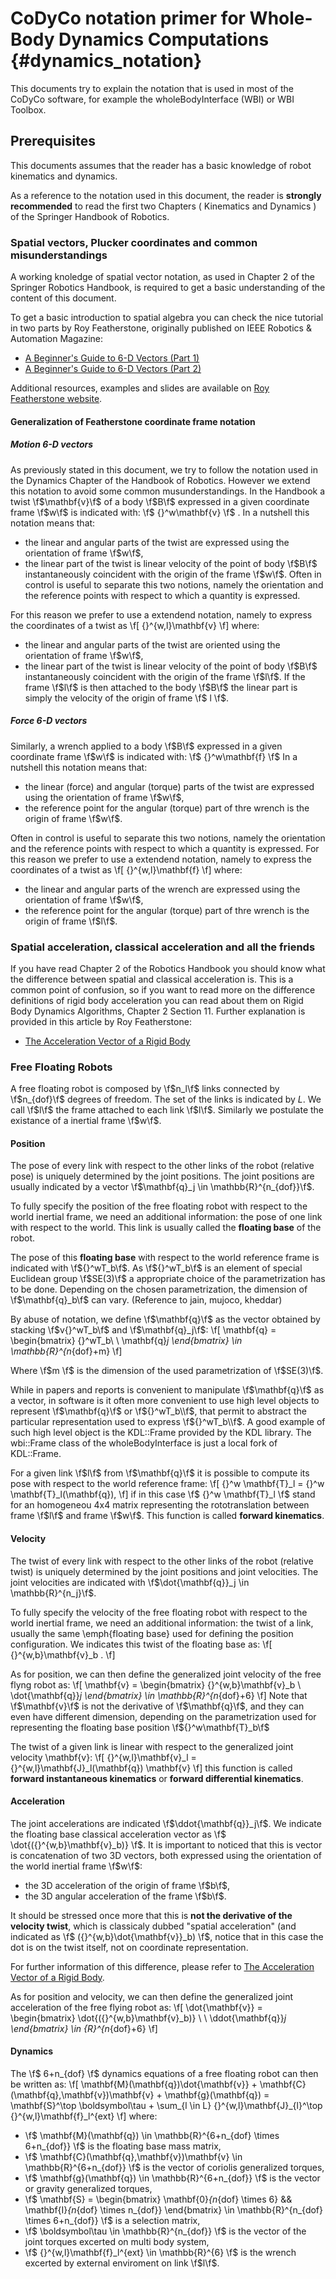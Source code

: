 CoDyCo notation primer for Whole-Body Dynamics Computations   {#dynamics_notation}
==================================================
This documents try to explain the notation that is used in most of the CoDyCo software,
for example the wholeBodyInterface (WBI) or WBI Toolbox.

Prerequisites
-------------
This documents assumes that the reader has a basic knowledge of robot kinematics and dynamics.

As a reference to the notation used in this document, the reader is **strongly recommended** to read the first two Chapters ( Kinematics and Dynamics ) of the Springer Handbook of Robotics.

### Spatial vectors, Plucker coordinates and common misunderstandings
A working knoledge of spatial vector notation, as used in Chapter 2 of the Springer Robotics Handbook, is required to get
a basic understanding of the content of this document.

To get a basic introduction to spatial algebra you can check the nice tutorial in two parts by Roy Featherstone,
originally published on IEEE Robotics & Automation Magazine:
  - [A Beginner's Guide to 6-D Vectors (Part 1)](http://dx.doi.org/10.1109/MRA.2010.937853)
  - [A Beginner's Guide to 6-D Vectors (Part 2)](http://dx.doi.org/10.1109/MRA.2010.939560)

Additional resources, examples and slides are available on [Roy Featherstone website](http://royfeatherstone.org/spatial/).

#### Generalization of Featherstone coordinate frame notation

##### Motion 6-D vectors
As previously stated in this document, we try to follow the notation used in the Dynamics Chapter of the Handbook of Robotics.
However we extend this notation to avoid some common musunderstandings.
In the Handbook a twist \f$\mathbf{v}\f$ of a body \f$B\f$ expressed in a given coordinate frame \f$w\f$ is indicated with:
\f$ {}^w\mathbf{v} \f$ .
In a nutshell this notation means that:
  * the linear and angular parts of the twist are expressed using the orientation of frame \f$w\f$,
  * the linear part of the twist is linear velocity of the point of body \f$B\f$ instantaneously coincident with the origin of the frame \f$w\f$.
Often in control is useful to separate this two notions, namely the orientation and the reference points with respect to which a quantity is expressed.

For this reason we prefer to use a extendend notation, namely to express the coordinates of a twist as
\f[
{}^{w,l}\mathbf{v}
\f]
where:
  * the linear and angular parts of the twist are oriented using the orientation of frame \f$w\f$,
  * the linear part of the twist is linear velocity of the point of body \f$B\f$ instantaneously coincident with the origin of the frame \f$l\f$.
If the frame \f$l\f$ is then attached to the body \f$B\f$ the linear part is simply the velocity of the origin of frame \f$ l \f$.

##### Force 6-D vectors

Similarly, a wrench applied to a body \f$B\f$ expressed in a given coordinate frame \f$w\f$ is indicated with:
\f$ {}^w\mathbf{f} \f$
In a nutshell this notation means that:
  * the linear (force) and angular (torque) parts of the twist are expressed using the orientation of frame \f$w\f$,
  * the reference point for the angular (torque) part of thre wrench is the origin of frame \f$w\f$.

Often in control is useful to separate this two notions, namely the orientation and the reference points with respect to which a quantity is expressed.
For this reason we prefer to use a extendend notation, namely to express the coordinates of a twist as
\f[
{}^{w,l}\mathbf{f}
\f]
 where:
  * the linear and angular parts of the wrench are expressed using the orientation of frame \f$w\f$,
  * the reference point for the angular (torque) part of thre wrench is the origin of frame \f$l\f$.

### Spatial acceleration, classical acceleration and all the friends
If you have read Chapter 2 of the Robotics Handbook you should know what the difference between
spatial and classical acceleration is.
This is a common point of confusion, so if you want to read more on the difference definitions
of rigid body acceleration you can read about them on Rigid Body Dynamics Algorithms, Chapter 2 Section 11.
Further explanation is provided in this article by Roy Featherstone:
  - [The Acceleration Vector of a Rigid Body](http://ijr.sagepub.com/content/20/11/841.short)

### Free Floating Robots
A free floating robot is composed by \f$n_l\f$ links connected by \f$n_{dof}\f$ degrees of freedom.
The set of the links is indicated by $L$.
We call \f$l\f$ the frame attached to each link \f$l\f$. Similarly we postulate the
existance of a inertial frame \f$w\f$.

#### Position
The pose of every link with respect to the other links of the robot (relative pose) is uniquely  determined by the joint positions. The joint positions are usually indicated by a vector \f$\mathbf{q}_j \in \mathbb{R}^{n_{dof}}\f$.

To fully specify the position of the free floating robot with respect to the world inertial frame, we need an additional information: the pose of one link with respect to the world. This link is usually called the **floating base** of the robot.

The pose of this **floating base** with respect to the world reference frame is indicated with \f${}^wT_b\f$. As \f${}^wT_b\f$ is an element of special Euclidean group \f$SE(3)\f$ a appropriate choice of the parametrization has to be done. Depending on the chosen parametrization, the dimension of \f$\mathbf{q}_b\f$ can vary. (Reference to jain, mujoco, kheddar)

By abuse of notation, we define \f$\mathbf{q}\f$ as the vector obtained by stacking \f$v{}^wT_b\f$ and \f$\mathbf{q}_j\f$:
\f[
\mathbf{q} = \begin{bmatrix} {}^wT_b\ \\ \mathbf{q}_j \end{bmatrix} \in \mathbb{R}^{n_{dof}+m}
\f]

Where \f$m \f$ is the dimension of the used parametrization of \f$SE(3)\f$.

While in papers and reports is convenient to manipulate \f$\mathbf{q}\f$ as a
vector, in software is it often more convenient to use high level objects to represent \f$\mathbf{q}\f$ or \f${}^wT_b\\f$, that permit to abstract the particular representation used to express \f${}^wT_b\\f$.
A good example of such high level object is the KDL::Frame provided by the KDL library. The wbi::Frame class of the wholeBodyInterface is just a local fork of KDL::Frame.

For a given link \f$l\f$ from \f$\mathbf{q}\f$ it is possible to compute its pose with respect to the world reference frame:
\f[
{}^w \mathbf{T}_l = {}^w \mathbf{T}_l(\mathbf{q}),
\f]
if in this case \f$ {}^w \mathbf{T}_l \f$ stand for an homogeneou 4x4 matrix representing the rototranslation between frame \f$l\f$ and frame \f$w\f$.
This function is called **forward kinematics**.

#### Velocity
The twist of every link with respect to the other links of the robot (relative twist) is uniquely  determined by the joint positions and joint velocities. The joint velocities are indicated with \f$\dot{\mathbf{q}}_j \in \mathbb{R}^{n_j}\f$.

To fully specify the velocity of the free floating robot with respect to the world inertial frame, we need an additional information: the twist of a link, usually the same \emph{floating base} used for defining the position configuration. We indicates this twist of the floating base as:
\f[
{}^{w,b}\mathbf{v}_b .
\f]

As for position, we can then define the generalized joint velocity of the free flyng robot as:
\f[
\mathbf{v} = \begin{bmatrix} {}^{w,b}\mathbf{v}_b \\ \dot{\mathbf{q}}_j \end{bmatrix} \in \mathbb{R}^{n_{dof}+6}
\f]
Note that \f$\mathbf{v}\f$ is not the derivative of \f$\mathbf{q}\f$, and they can even have different dimension, depending
on the parametrization used for representing the floating base position \f${}^w\mathbf{T}_b\f$

The twist of a given link is linear with respect to the generalized joint velocity \mathbf{v}:
\f[
{}^{w,l}\mathbf{v}_l  = {}^{w,l}\mathbf{J}_l(\mathbf{q}) \mathbf{v}
\f]
this function is called **forward instantaneous kinematics** or **forward differential kinematics**.


#### Acceleration
The joint accelerations are indicated \f$\ddot{\mathbf{q}}_j\f$.
We indicate the floating base classical acceleration vector as \f$ \dot{({}^{w,b}\mathbf{v}_b)} \f$.
It is important to noticed that this is vector is concatenation of two 3D vectors, both expressed using
 the orientation of the world inertial frame \f$w\f$:
 * the 3D acceleration of the origin of frame \f$b\f$,
 * the 3D angular acceleration of the frame \f$b\f$.

It should be stressed once more that this is **not the derivative of the velocity twist**, which is classicaly
dubbed "spatial acceleration" (and indicated as \f$ ({}^{w,b}\dot{\mathbf{v}}_b) \f$, notice that in this case the dot is on
the twist itself, not on coordinate representation.

For further information of this difference, please refer to [The Acceleration Vector of a Rigid Body](http://ijr.sagepub.com/content/20/11/841.short).

As for position and velocity, we can then define the generalized joint acceleration of the free flying robot as:
\f[
\dot{\mathbf{v}} = \begin{bmatrix}  \dot{({}^{w,b}\mathbf{v}_b)} \ \\ \ddot{\mathbf{q}}_j \end{bmatrix} \in {R}^{n_{dof}+6}
\f]

#### Dynamics
The \f$ 6+n_{dof} \f$ dynamics equations of a free floating robot can then be written as:
\f[
\mathbf{M}(\mathbf{q})\dot{\mathbf{v}} + \mathbf{C}(\mathbf{q},\mathbf{v})\mathbf{v} + \mathbf{g}(\mathbf{q}) = \mathbf{S}^\top \boldsymbol\tau + \sum_{l \in L} {}^{w,l}\mathbf{J}_{l}^\top {}^{w,l}\mathbf{f}_l^{ext}
\f]
where:
  * \f$ \mathbf{M}(\mathbf{q}) \in \mathbb{R}^{6+n_{dof} \times 6+n_{dof}} \f$ is the floating base mass matrix,
  * \f$ \mathbf{C}(\mathbf{q},\mathbf{v})\mathbf{v} \in  \mathbb{R}^{6+n_{dof}} \f$ is the vector of coriolis generalized torques,
  * \f$ \mathbf{g}(\mathbf{q}) \in \mathbb{R}^{6+n_{dof}} \f$ is the vector or gravity generalized torques,
  * \f$ \mathbf{S} = \begin{bmatrix} \mathbf{0}_{n_{dof} \times 6} && \mathbf{I}_{n_{dof} \times n_{dof}}  \end{bmatrix} \in \mathbb{R}^{n_{dof} \times 6+n_{dof}} \f$ is a selection matrix,
  * \f$ \boldsymbol\tau \in \mathbb{R}^{n_{dof}} \f$ is the vector of the joint torques excerted on multi body system,
  * \f$ {}^{w,l}\mathbf{f}_l^{ext} \in \mathbb{R}^{6} \f$ is the wrench excerted by external enviroment on link \f$l\f$.

